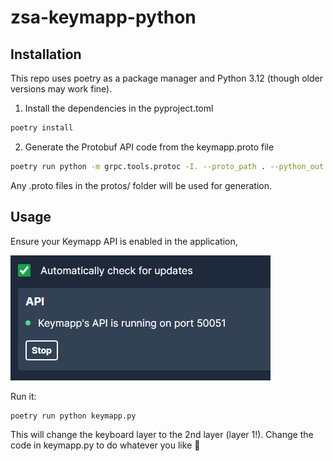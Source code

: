 # zsa-keymapp-python


## Installation

This repo uses poetry as a package manager and Python 3.12 (though older versions may work fine).

1. Install the dependencies in the pyproject.toml

```sh
poetry install
```

2. Generate the Protobuf API code from the keymapp.proto file

```sh
poetry run python -m grpc.tools.protoc -I. --proto_path . --python_out . --mypy_out . --grpc_python_out . ./protos/*.proto
```

Any .proto files in the protos/ folder will be used for generation.

## Usage

Ensure your Keymapp API is enabled in the application,

![](./assets/keymapp-settings.png)

Run it:

```sh
poetry run python keymapp.py
```

This will change the keyboard layer to the 2nd layer (layer 1!). Change the code in keymapp.py to do whatever you like 🎉

